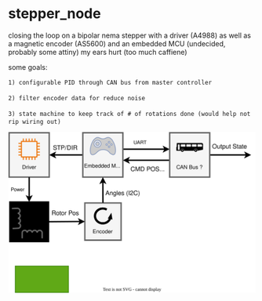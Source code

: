 # stepper_node
closing the loop on a bipolar nema stepper with a driver (A4988) as well as a magnetic encoder (AS5600) and an embedded MCU (undecided, probably some attiny)
my ears hurt (too much caffiene)

some goals:

    1) configurable PID through CAN bus from master controller  

    2) filter encoder data for reduce noise  

    3) state machine to keep track of # of rotations done (would help not rip wiring out)  

<!-- <p align="center">
  <img src="docs/system.drawio.svg" />
</p> -->


![](docs/system.drawio.svg)
